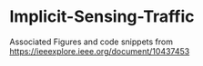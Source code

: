 # Implicit-Sensing-Traffic
Associated Figures and code snippets from https://ieeexplore.ieee.org/document/10437453
